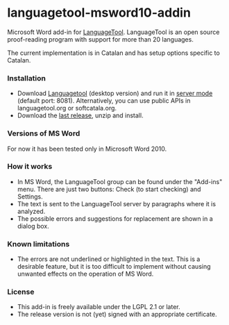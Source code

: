 # languagetool-msword10-addin

Microsoft Word add-in for [LanguageTool](https://www.languagetool.org). LanguageTool is an open source proof-reading program with support for more than 20 languages.

The current implementation is in Catalan and has setup options specific to Catalan.  

### Installation
* Download [Languagetool](https://www.languagetool.org) (desktop version) and run it in [server mode](http://wiki.languagetool.org/http-server) (default port: 8081). Alternatively, you can use public APIs in languagetool.org or softcatala.org.
* Download the [last release](https://github.com/jaumeortola/languagetool-msword10-addin/releases/latest), unzip and install.

### Versions of MS Word
For now it has been tested only in Microsoft Word 2010. 

### How it works
* In MS Word, the LanguageTool group can be found under the "Add-ins" menu. There are just two buttons: Check (to start checking) and Settings. 
* The text is sent to the LanguageTool server by paragraphs where it is analyzed. 
* The possible errors and suggestions for replacement are shown in a dialog box.

### Known limitations
* The errors are not underlined or highlighted in the text. This is a desirable feature, but it is too difficult to implement without causing unwanted effects on the operation of MS Word. 

### License
* This add-in is freely available under the LGPL 2.1 or later.
* The release version is not (yet) signed with an appropriate certificate.
